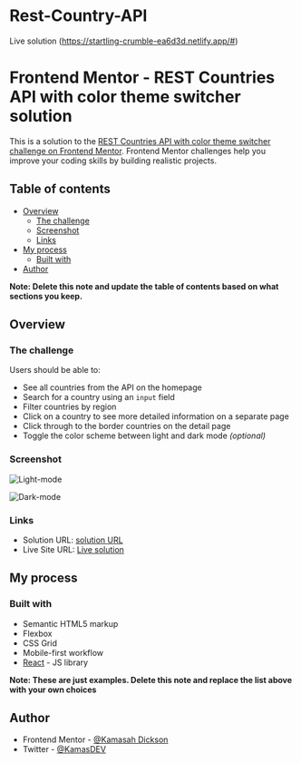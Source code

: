 # Rest-Country-API

Live solution
(https://startling-crumble-ea6d3d.netlify.app/#)
# Frontend Mentor - REST Countries API with color theme switcher solution

This is a solution to the [REST Countries API with color theme switcher challenge on Frontend Mentor](https://www.frontendmentor.io/challenges/rest-countries-api-with-color-theme-switcher-5cacc469fec04111f7b848ca). Frontend Mentor challenges help you improve your coding skills by building realistic projects.

## Table of contents

- [Overview](#overview)
  - [The challenge](#the-challenge)
  - [Screenshot](#screenshot)
  - [Links](#links)
- [My process](#my-process)
  - [Built with](#built-with)
- [Author](#author)

**Note: Delete this note and update the table of contents based on what sections you keep.**

## Overview

### The challenge

Users should be able to:

- See all countries from the API on the homepage
- Search for a country using an `input` field
- Filter countries by region
- Click on a country to see more detailed information on a separate page
- Click through to the border countries on the detail page
- Toggle the color scheme between light and dark mode _(optional)_

### Screenshot
![Light-mode](https://user-images.githubusercontent.com/86136379/216623235-467e7926-0dfa-43e1-8158-b14a6c57fa2f.png)

![Dark-mode](https://user-images.githubusercontent.com/86136379/216623093-bf6b85cd-cfcf-4fd3-a01b-0af7174cc680.png)

### Links

- Solution URL: [solution URL ](https://github.com/Kamasah-Dickson/Rest-Country-API)
- Live Site URL: [Live solution](https://startling-crumble-ea6d3d.netlify.app/)

## My process

### Built with

- Semantic HTML5 markup
- Flexbox
- CSS Grid
- Mobile-first workflow
- [React](https://reactjs.org/) - JS library

**Note: These are just examples. Delete this note and replace the list above with your own choices**

## Author

- Frontend Mentor - [@Kamasah Dickson](https://www.frontendmentor.io/profile/Kamasah-Dickson)
- Twitter - [@KamasDEV](https://twitter.com/Kamas_DEV)
